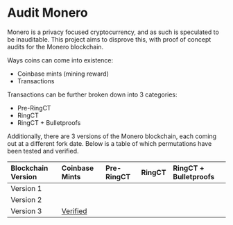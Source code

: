 # Audit Monero

Monero is a privacy focused cryptocurrency, and as such is speculated to be inauditable. This project aims to disprove this, with proof of concept audits for the Monero blockchain.

Ways coins can come into existence:
- Coinbase mints (mining reward)
- Transactions

Transactions can be further broken down into 3 categories:
- Pre-RingCT
- RingCT
- RingCT + Bulletproofs

Additionally, there are 3 versions of the Monero blockchain, each coming out at a different fork date. Below is a table of which permutations have been tested and verified.

Blockchain Version | Coinbase Mints | Pre-RingCT | RingCT | RingCT + Bulletproofs
:--|:--|:--|:--|:--
Version 1 |
Version 2 |
Version 3 | [Verified](https://raw.githubusercontent.com/dginovker/AuditMonero/master/venv/CoinbaseMints.csv) |
